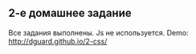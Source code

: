 ## 2-е домашнее задание

Все задания выполнены. Js не используется.
Demo: http://dguard.github.io/2-css/